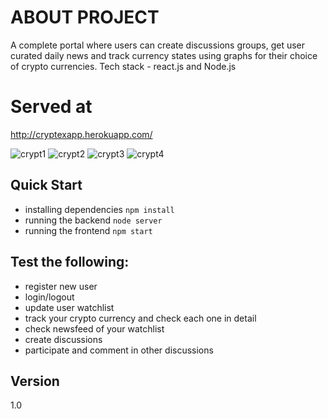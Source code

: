 # ABOUT PROJECT
A complete portal where users can create discussions groups, get user curated daily news and track currency states using graphs for their choice of crypto currencies. Tech stack - react.js and Node.js
# Served at
http://cryptexapp.herokuapp.com/



![crypt1](https://user-images.githubusercontent.com/55051184/130753403-a915c915-b11a-4e13-a81a-dc7775b72c7f.jpg) 
![crypt2 ](https://user-images.githubusercontent.com/55051184/130753446-cba05912-1fbd-455a-8b66-09dfd6cfc3ad.jpg)
![crypt3](https://user-images.githubusercontent.com/55051184/130753464-925cf6fd-6fa0-4121-8eec-368d34e21700.jpg)
![crypt4](https://user-images.githubusercontent.com/55051184/130753482-774d111c-26bb-4f72-b7f0-366c3aea7dba.jpg)

## Quick Start
 - installing dependencies
  `npm install`
 - running the backend
  `node server`
 - running the frontend
  `npm start`

## Test the following:
 - register new user
 - login/logout
 - update user watchlist
 - track your crypto currency and check each one in detail
 - check newsfeed of your watchlist
 - create discussions
 - participate and comment in other discussions

## Version
1.0
